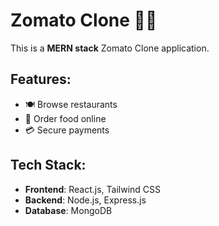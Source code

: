 # Zomato Clone 🍔🚀

This is a **MERN stack** Zomato Clone application.

## Features:
- 🍽️ Browse restaurants
- 🛒 Order food online
- 💳 Secure payments

## Tech Stack:
- **Frontend**: React.js, Tailwind CSS
- **Backend**: Node.js, Express.js
- **Database**: MongoDB

